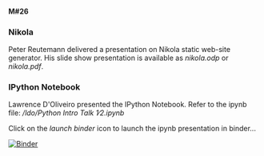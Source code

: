 #### M#26

### Nikola

Peter Reutemann delivered a presentation on Nikola static web-site generator.
His slide show presentation is available as *nikola.odp* or *nikola.pdf*.


### IPython Notebook

Lawrence D'Oliveiro presented the IPython Notebook. Refer to the ipynb file:
*/ldo/Python Intro Talk 1∕2.ipynb*

Click on the *launch binder* icon to launch the ipynb presentation in binder...
 
[![Binder](https://mybinder.org/badge_logo.svg)](https://mybinder.org/v2/gh/HamPUG/meetings/master?filepath=2016%2F2016-08-08%2Fldo%2FPython%20Intro%20Talk%201%E2%88%952.ipynb)
